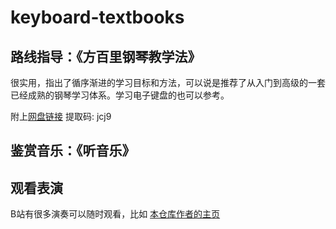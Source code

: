 # keyboard-textbooks

## 路线指导：《方百里钢琴教学法》
很实用，指出了循序渐进的学习目标和方法，可以说是推荐了从入门到高级的一套已经成熟的钢琴学习体系。学习电子键盘的也可以参考。

附上[网盘链接](https://pan.baidu.com/s/1ckti8aleg3gqcySkjsjq7w) 提取码: jcj9

## 鉴赏音乐：《听音乐》

## 观看表演
B站有很多演奏可以随时观看，比如 [本仓库作者的主页](https://space.bilibili.com/86874419)
